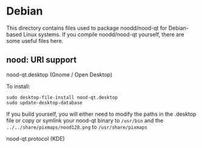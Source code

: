Debian
======

This directory contains files used to package noodd/nood-qt
for Debian-based Linux systems. If you compile noodd/nood-qt yourself, there are some useful files here.

## nood: URI support ##

nood-qt.desktop (Gnome / Open Desktop)

To install:

	sudo desktop-file-install nood-qt.desktop
	sudo update-desktop-database

If you build yourself, you will either need to modify the paths in
the .desktop file or copy or symlink your nood-qt binary to `/usr/bin`
and the `../../share/pixmaps/nood128.png` to `/usr/share/pixmaps`

nood-qt.protocol (KDE)